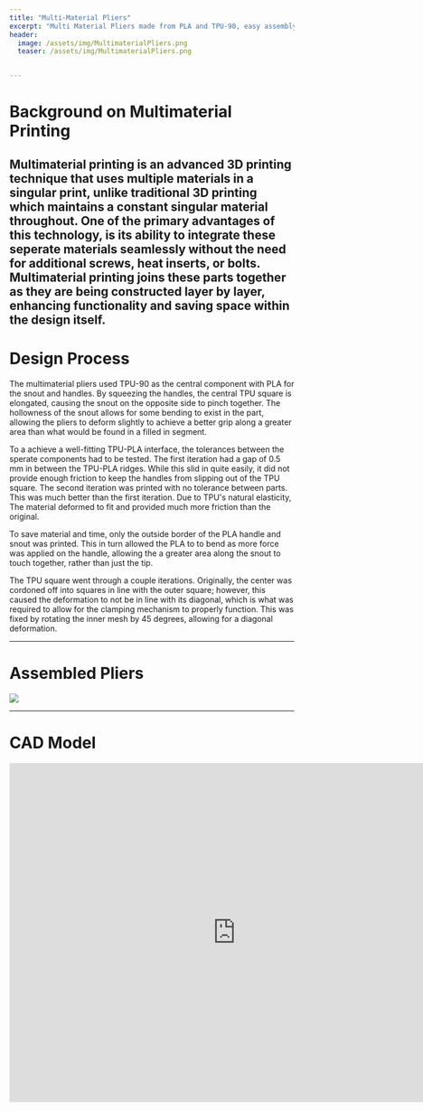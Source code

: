 ```yaml
---
title: "Multi-Material Pliers"
excerpt: "Multi Material Pliers made from PLA and TPU-90, easy assembly"
header:
  image: /assets/img/MultimaterialPliers.png
  teaser: /assets/img/MultimaterialPliers.png


---
```

# Background on Multimaterial Printing

Multimaterial printing is an advanced 3D printing technique that uses multiple materials in a singular print, unlike traditional 3D printing which maintains a constant singular material throughout. One of the primary advantages of this technology, is its ability to integrate these seperate materials seamlessly without the need for additional screws, heat inserts, or bolts. Multimaterial printing joins these parts together as they are being constructed layer by layer, enhancing functionality and saving space within the design itself.
---
# Design Process

The multimaterial pliers used TPU-90 as the central component with PLA for the snout and handles. By squeezing the handles, the central TPU square is elongated, causing the snout on the opposite side to pinch together. The hollowness of the snout allows for some bending to exist in the part, allowing the pliers to deform slightly to achieve a better grip along a greater area than what would be found in a filled in segment.

To a achieve a well-fitting TPU-PLA interface, the tolerances between the sperate components had to be tested. The first iteration had a gap of 0.5 mm in between the TPU-PLA ridges. While this slid in quite easily, it did not provide enough friction to keep the handles from slipping out of the TPU square. The second iteration was printed with no tolerance between parts. This was much better than the first iteration. Due to TPU's natural elasticity, The material deformed to fit and provided much more friction than the original.

To save material and time, only the outside border of the PLA handle and snout was printed. This in turn allowed the PLA to to bend as more force was applied on the handle, allowing the a greater area along the snout to touch together, rather than just the tip.

The TPU square went through a couple iterations. Originally, the center was cordoned off into squares in line with the outer square; however, this caused the deformation to not be in line with its diagonal, which is what was required to allow for the clamping mechanism to properly function. This was fixed by rotating the inner mesh by 45 degrees, allowing for a diagonal deformation.

---
# Assembled Pliers

<img src="/assets/img/MultiMaterialGIF.gif" >

---

# CAD Model
<iframe src="https://myhub.autodesk360.com/ue2df0af5/shares/public/SH35dfcQT936092f0e437224cd558fdcdc2f?mode=embed" width="800" height="600" allowfullscreen="true" webkitallowfullscreen="true" mozallowfullscreen="true"  frameborder="0"></iframe>


